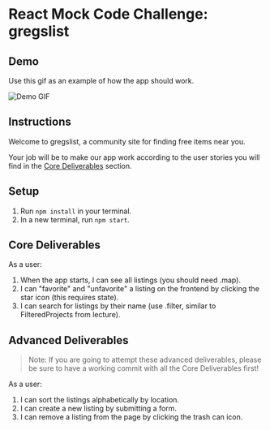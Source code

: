 # React Mock Code Challenge: gregslist

## Demo

Use this gif as an example of how the app should work.

![Demo GIF](https://curriculum-content.s3.amazonaws.com/phase-2/react-hooks-mock-challenge-gregslist/demo.gif)

## Instructions

Welcome to gregslist, a community site for finding free items near you.

Your job will be to make our app work according to the user stories you will
find in the [Core Deliverables](#Core-Deliverables) section.

## Setup

1. Run `npm install` in your terminal.
2. In a new terminal, run `npm start`.

## Core Deliverables

As a user:

1. When the app starts, I can see all listings (you should need .map).
2. I can "favorite" and "unfavorite" a listing on the frontend by clicking the
   star icon (this requires state).
3. I can search for listings by their name (use .filter, similar to FilteredProjects from lecture).


## Advanced Deliverables

> Note: If you are going to attempt these advanced deliverables, please be sure
> to have a working commit with all the Core Deliverables first!

As a user:

1. I can sort the listings alphabetically by location.
2. I can create a new listing by submitting a form.
3. I can remove a listing from the page by clicking the trash can icon.